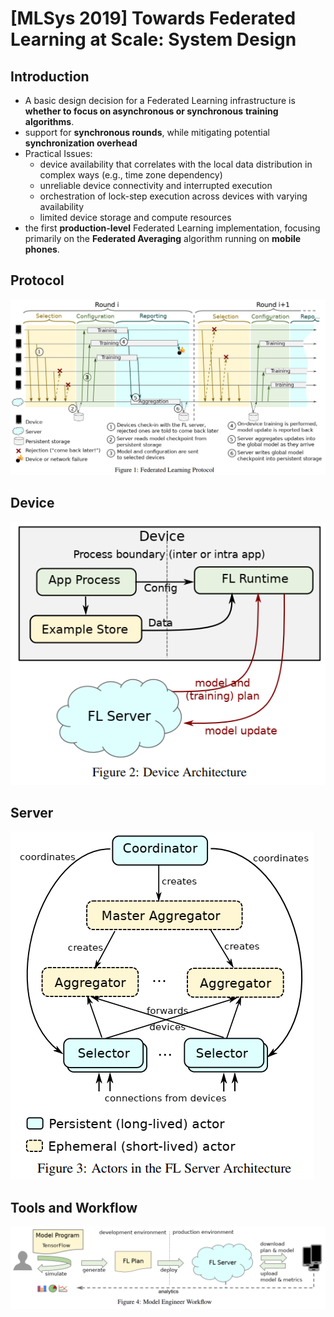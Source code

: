 # [MLSys 2019] Towards Federated Learning at Scale: System Design

## Introduction

- A basic design decision for a Federated Learning infrastructure is **whether to focus on asynchronous or synchronous**
  **training algorithms**.
- support for **synchronous rounds**, while mitigating potential **synchronization overhead**
- Practical Issues:
  - device availability that correlates with the local data distribution in complex ways (e.g., time zone dependency)
  - unreliable device connectivity and interrupted execution
  - orchestration of lock-step execution across devices with varying availability
  - limited device storage and compute resources
- the first **production-level** Federated Learning implementation, focusing primarily on the **Federated Averaging** algorithm running on **mobile phones**.



## Protocol

![image-20221027174309621](https://raw.githubusercontent.com/ailianligit/ailianligit.github.io/main/images/202212/20221208_1670498647.png)



## Device

![image-20221027174340432](https://raw.githubusercontent.com/ailianligit/ailianligit.github.io/main/images/202212/20221208_1670498662.png)



## Server

![image-20221027174437425](https://raw.githubusercontent.com/ailianligit/ailianligit.github.io/main/images/202212/20221208_1670498667.png)



## Tools and Workflow

![image-20221027174547920](https://raw.githubusercontent.com/ailianligit/ailianligit.github.io/main/images/202212/20221208_1670498674.png)

